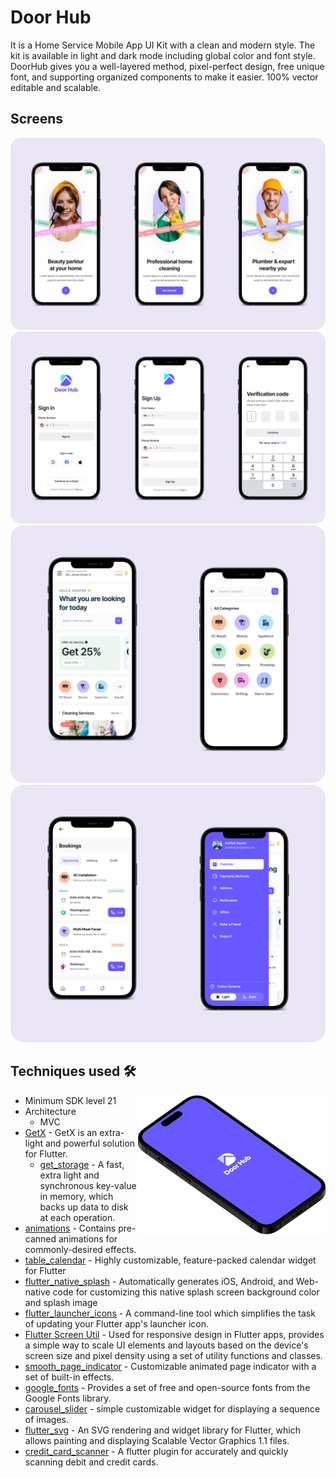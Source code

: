 # Door Hub
It is a Home Service Mobile App UI Kit with a clean and modern style. The kit is available in light and dark mode including global color and font style. DoorHub gives you a well-layered method, pixel-perfect design, free unique font, and supporting organized components to make it easier. 100% vector editable and scalable.

## Screens
![Frame_1](screenshots/Frame_1.png)
![Frame_2](screenshots/Frame_2.png)
![Frame_3](screenshots/Frame_3.png)
![Frame_4](screenshots/Frame_4.png)


## Techniques used 🛠️

<img width="300" align="right" src="screenshots/logo.png" alt="preview" />

- Minimum SDK level 21
- Architecture
    - MVC
- [GetX](https://pub.dev/packages/get) - GetX is an extra-light and powerful solution for Flutter.
    - [get_storage](https://pub.dev/packages/get_storage) - A fast, extra light and synchronous key-value in memory, which backs up data to disk at each operation.
- [animations](https://pub.dev/packages/animations) - Contains pre-canned animations for commonly-desired effects.
- [table_calendar](https://pub.dev/packages/table_calendar) - Highly customizable, feature-packed calendar widget for Flutter
- [flutter_native_splash](https://pub.dev/packages/flutter_native_splash) - Automatically generates iOS, Android, and Web-native code for customizing this native splash screen background color and splash image
- [flutter_launcher_icons](https://pub.dev/packages/flutter_launcher_icons) - A command-line tool which simplifies the task of updating your Flutter app's launcher icon.
- [Flutter Screen Util](https://pub.dev/packages/flutter_screenutil) - Used for responsive design in Flutter apps, provides a simple way to scale UI elements and layouts based on the device's screen size and pixel density using a set of utility functions and classes.
- [smooth_page_indicator](https://pub.dev/packages/smooth_page_indicator) - Customizable animated page indicator with a set of built-in effects.
- [google_fonts](https://pub.dev/packages/google_fonts) - Provides a set of free and open-source fonts from the Google Fonts library.
- [carousel_slider](https://pub.dev/packages/carousel_slider) - simple customizable widget for displaying a sequence of images.
- [flutter_svg](https://pub.dev/packages/flutter_svg) - An SVG rendering and widget library for Flutter, which allows painting and displaying Scalable Vector Graphics 1.1 files.
- [credit_card_scanner](https://pub.dev/packages/credit_card_scanner) - A flutter plugin for accurately and quickly scanning debit and credit cards.